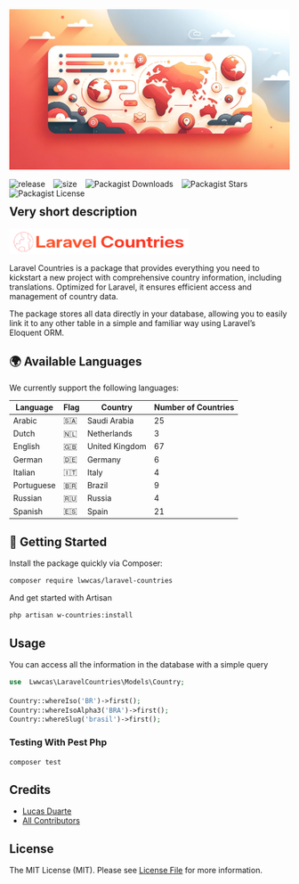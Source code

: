 
<p  align="center">
<img src="./docs/assets/hero-map.webp" alt="Hero Map"style="padding-top:15px;">
</p>

<p>
<img decoding="async" loading="lazy" src="https://img.shields.io/github/v/release/lwwcas/laravel-countries?style=flat-square&color=%23ff6f30" alt="release" style=" float: left; padding-right:15px;">

<img decoding="async" loading="lazy" src="https://img.shields.io/github/repo-size/lwwcas/laravel-countries?label=size&amp;style=flat-square&color=%23ff6f30" alt="size" style=" float: left; padding-right:15px;">

<img alt="Packagist Downloads" src="https://img.shields.io/packagist/dt/lwwcas/laravel-countries?style=flat-square&color=%23ff6f30" style=" float: left; padding-right:15px;">

<img alt="Packagist Stars" src="https://img.shields.io/packagist/stars/lwwcas/laravel-countries?style=flat-square&color=%23ff6f30" style=" float: left; padding-right:15px;">

<img alt="Packagist License" src="https://img.shields.io/packagist/l/lwwcas/laravel-countries?style=flat-square&color=%23ff6f30" style=" float: left; padding-right:15px;">

</p>

<br>

## Very short description

<p>
<img src="./docs/assets/logo.png" alt="My Logo" style="max-height: 45px;">
</p>

Laravel Countries is a package that provides everything you need to kickstart a new project with comprehensive country information, including translations. Optimized for Laravel, it ensures efficient access and management of country data.

The package stores all data directly in your database, allowing you to easily link it to any other table in a simple and familiar way using Laravel’s Eloquent ORM.

## 🌍 Available Languages

We currently support the following languages:

| Language      | Flag | Country      | Number of Countries |
|---------------|------|--------------|---------------------|
| Arabic        | 🇸🇦   | Saudi Arabia | 25                  |
| Dutch         | 🇳🇱   | Netherlands  | 3                   |
| English       | 🇬🇧   | United Kingdom| 67                  |
| German        | 🇩🇪   | Germany      | 6                   |
| Italian       | 🇮🇹   | Italy        | 4                   |
| Portuguese    | 🇧🇷   | Brazil       | 9                   |
| Russian       | 🇷🇺   | Russia       | 4                   |
| Spanish       | 🇪🇸   | Spain        | 21                  |

## 🚀 Getting Started

Install the package quickly via Composer:

```sh
composer require lwwcas/laravel-countries
```

And get started with Artisan

```sh
php artisan w-countries:install
```

## Usage

You can access all the information in the database with a simple query

```  php
use  Lwwcas\LaravelCountries\Models\Country;

Country::whereIso('BR')->first();
Country::whereIsoAlpha3('BRA')->first();
Country::whereSlug('brasil')->first();
```

### Testing With Pest Php

```  bash
composer test
```

## Credits

- [Lucas Duarte](https://github.com/lwwcas)
- [All Contributors](../../contributors)

## License

The MIT License (MIT). Please see [License File](LICENSE.md) for more information.
